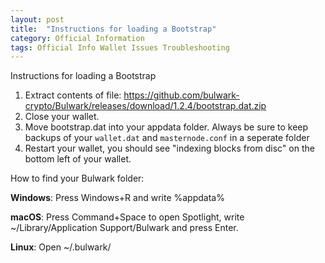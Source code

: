 ```yaml
---
layout: post
title:  "Instructions for loading a Bootstrap"
category: Official Information
tags: Official Info Wallet Issues Troubleshooting
---
```




Instructions for loading a Bootstrap
1. Extract contents of file: https://github.com/bulwark-crypto/Bulwark/releases/download/1.2.4/bootstrap.dat.zip
2. Close your wallet.
3. Move bootstrap.dat into your appdata folder. Always be sure to keep backups of your ```wallet.dat``` and ```masternode.conf``` in a seperate folder
4. Restart your wallet, you should see "indexing blocks from disc" on the bottom left of your wallet.

 How to find your Bulwark folder:

 **Windows**: Press Windows+R and write %appdata%

 **macOS**: Press Command+Space to open Spotlight, write ~/Library/Application Support/Bulwark and press Enter.

 **Linux**: Open ~/.bulwark/
